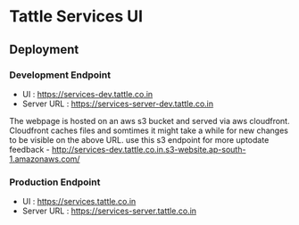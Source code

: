 # Tattle Services UI

## Deployment

### Development Endpoint 

* UI : https://services-dev.tattle.co.in
* Server URL : https://services-server-dev.tattle.co.in

The webpage is hosted on an aws s3 bucket and served via aws cloudfront. Cloudfront caches files and somtimes it might take a while for new changes to be visible on the above URL. 
use this s3 endpoint for more uptodate feedback - http://services-dev.tattle.co.in.s3-website.ap-south-1.amazonaws.com/

### Production Endpoint 

* UI : https://services.tattle.co.in
* Server URL : https://services-server.tattle.co.in

